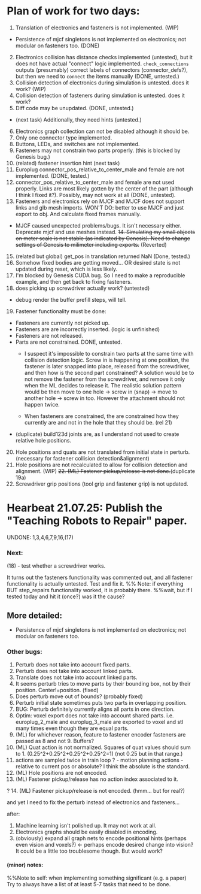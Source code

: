 # Plan of work for two days:
1. Translation of electronics and fasteners is not implemented. (WIP)
  - Persistence of mjcf singletons is not implemented on electronics; not modular on fasteners too. (DONE)
2. Electronics collision has distance checks implemented (untested), but it does not have actual "connect" logic implemented. `check_connections` outputs (presumably) correct labels of connectors (connector_defs?), but then we need to `connect` the items manually (DONE, untested.)
3. Collision detection of electronics during simulation is untested. does it work? (WIP)
4. Collision detection of fasteners during simulation is untested. does it work? 
5. Diff code may be unupdated. (DONE, untested.)  
- (next task) Additionally, they need hints (untested.)
6. Electronics graph collection can not be disabled although it should be. 
7. Only one connector type implemented.
8. Buttons, LEDs, and switches are not implemented.
9. Fasteners may not constrain two parts properly. (this is blocked by Genesis bug.)
10. (related) fastener insertion hint (next task)
11. Europlug connector_pos_relative_to_center_male and female are not implemented. (DONE, tested.)
12. connector_pos_relative_to_center_male and female are not used properly. Links are most likely gotten by the center of the part (although I think I fixed it?). Possibly, may not work at all (DONE, untested).
13. Fasteners and electronics rely on MJCF and MJCF does not support links and glb mesh imports. WON'T DO: better to use MJCF and just export to obj. And calculate fixed frames manually.
- MJCF caused unexpected problems/bugs. It isn't necessary either. Deprecate mjcf and use meshes instead.
~~14. Simulating my small objects on meter scale is not stable (as indicated by Genesis). Need to change settings of Genesis to milimeter including exports.~~ (Reverted)
15. (related but global) get_pos in translation returned NaN (Done, tested.)
16. Somehow fixed bodies are getting moved... OR desired state is not updated during reset, which is less likely. 
17. I'm blocked by Genesis CUDA bug. So I need to make a reproducible example, and then get back to fixing fasteners.
18. does picking up screwdriver actually work? (untested)
- debug render the buffer prefill steps, will tell.
19. Fastener functionality must be done:
- Fasteners are currently not picked up.
- Fasteners are are incorrectly inserted. (logic is unfinished)
- Fasteners are not released.
- Parts are not constrained. DONE, untested.
  - I suspect it's impossible to constrain two parts at the same time with collision detection logic. Screw in is happening at one position, the fastener is later snapped into place, released from the screwdriver, and then how is the second part constrained?
  A solution would be to not remove the fastener from the screwdriver, and remove it only when the ML decides to release it. The realistic solution pattern would be then move to one hole -> screw in (snap) -> move to another hole -> screw in too. However the attachment should not happen twice.

  - When fasteners are constrained, the are constrained how they currently are and not in the hole that they should be. (rel 21)
- (duplicate) build123d joints are, as I understand not used to create relative hole positions.
20. Hole positions and quats are not translated from initial state in perturb. (necessary for fastener collision detection&alignment)
21. Hole positions are not recalculated to allow for collision detection and alignment. (WIP)
~~22. (ML) Fastener pickup/release is not done.~~(duplicate 19a)
23. Screwdriver grip positions (tool grip and fastener grip) is not updated.



# Hearbeat 21.07.25: Publish the "Teaching Robots to Repair" paper.

UNDONE:
1,3,4,6,7,9,16,(17)

### Next:
(18) - test whether a screwdriver works.


It turns out the fasteners functionality was commented out, and all fastener functionality is actually untested. Test and fix it.
%% Note: if everything BUT step_repairs functionality worked, it is probably there.
%%wait, but if I tested today and hit it (once?) was it the cause?



## More detailed:
- Persistence of mjcf singletons is not implemented on electronics; not modular on fasteners too.


### Other bugs: 
1. Perturb does not take into account fixed parts.
2. Perturb does not take into account linked parts. 
3. Translate does not take into account linked parts.
4. It seems perturb tries to move parts by their bounding box, not by their position. Center!=position. (fixed)
5. Does perturb move out of bounds? (probably fixed)
6. Perturb initial state sometimes puts two parts in overlapping position.
7. BUG: Perturb definitely currently aligns all parts in one direction.
8. Optim: voxel export does not take into account shared parts. i.e. europlug_2_male and europlug_3_male are exported to voxel and stl many times even though they are equal parts.
9. (ML) for whichever reason, feature to fastener encoder fasteners are passed as 8 and not 9. Buffers?
10. (ML) Quat action is not normalized. Squares of quat values should sum to 1. (0.25^2+0.25^2+0.25^2+0.25^2=1) (not 0.25 but in that range.)
11. actions are sampled twice in train loop
? - motion planning actions - relative to current pos or absolute? I think the absolute is the standard.
12. (ML) Hole positions are not encoded.
13. (ML) Fastener pickup/release has no action index associated to it.

? 14. (ML) Fastener pickup/release is not encoded. (hmm... but for real?)


and yet I need to fix the perturb instead of electronics and fasteners...

after:
1. Machine learning isn't polished up. It may not work at all.
2. Electronics graphs should be easily disabled in encoding.
3. (obviously) expand all graph nets to encode positional hints (perhaps even vision and voxels?) <- perhaps encode desired change into vision? It could be a little too troublesome though. But would work?


#### (minor) notes:
%%Note to self: when implementing something significant (e.g. a paper) Try to always have a list of at least 5-7 tasks that need to be done.